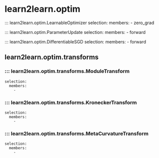 
# learn2learn.optim

::: learn2learn.optim.LearnableOptimizer
    selection:
      members:
        - zero_grad

::: learn2learn.optim.ParameterUpdate
    selection:
      members:
        - forward

::: learn2learn.optim.DifferentiableSGD
    selection:
      members:
        - forward


## learn2learn.optim.transforms

### ::: learn2learn.optim.transforms.ModuleTransform
    selection:
      members:
        -

### ::: learn2learn.optim.transforms.KroneckerTransform
    selection:
      members:
        -

### ::: learn2learn.optim.transforms.MetaCurvatureTransform
    selection:
      members:
        -
